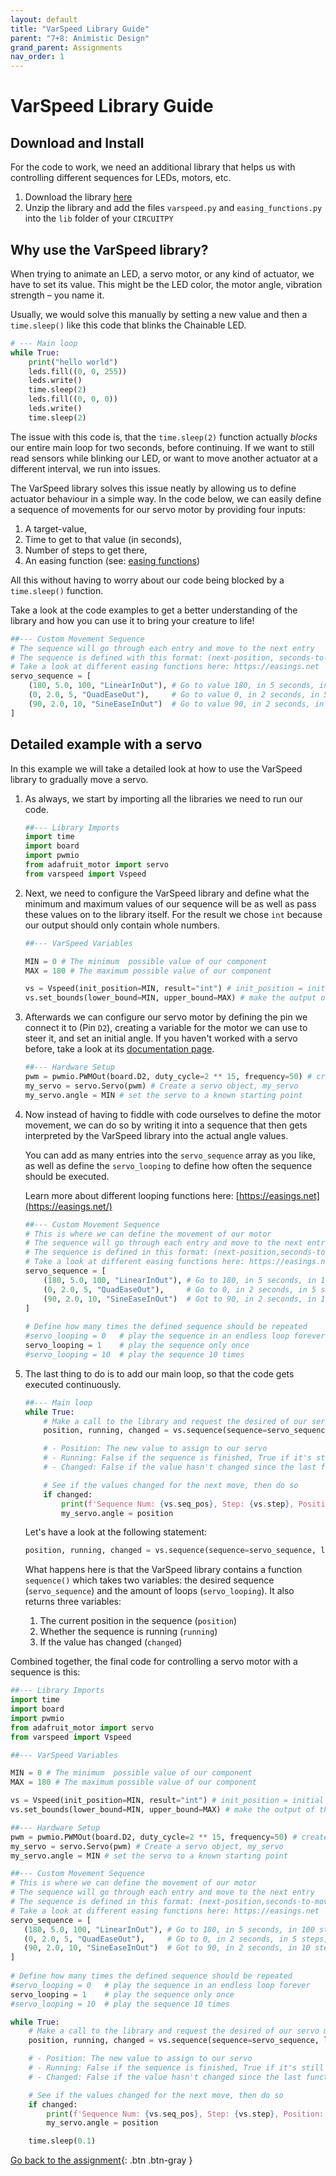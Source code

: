 ```yaml
---
layout: default
title: "VarSpeed Library Guide"
parent: "7+8: Animistic Design"
grand_parent: Assignments
nav_order: 1
---
```


# VarSpeed Library Guide

## Download and Install

For the code to work, we need an additional library that helps us with controlling different sequences for LEDs, motors, etc.

1. Download the library [here](varspeed.zip)
2. Unzip the library and add the files `varspeed.py` and `easing_functions.py` into the `lib` folder of your `CIRCUITPY`

## Why use the VarSpeed library?

When trying to animate an LED, a servo motor, or any kind of actuator, we have to set its value. This might be the LED color, the motor angle, vibration strength – you name it. 

Usually, we would solve this manually by setting a new value and then a `time.sleep()` like this code that blinks the Chainable LED.

```python
# --- Main loop
while True:
    print("hello world")
    leds.fill((0, 0, 255))
    leds.write()
    time.sleep(2)
    leds.fill((0, 0, 0))
    leds.write()
    time.sleep(2)
```

The issue with this code is, that the `time.sleep(2)` function actually *blocks* our entire main loop for two seconds, before continuing. If we want to still read sensors while blinking our LED, or want to move another actuator at a different interval, we run into issues.

The VarSpeed library solves this issue neatly by allowing us to define actuator behaviour in a simple way. In the code below, we can easily define a sequence of movements for our servo motor by providing four inputs:
1. A target-value, 
2. Time to get to that value (in seconds), 
3. Number of steps to get there, 
4. An easing function (see: [easing functions](https://easings.net))

All this without having to worry about our code being blocked by a `time.sleep()` function. 

Take a look at the code examples to get a better understanding of the library and how you can use it to bring your creature to life!

```python
##--- Custom Movement Sequence
# The sequence will go through each entry and move to the next entry
# The sequence is defined with this format: (next-position, seconds-to-move, number-of-steps, easing-function)
# Take a look at different easing functions here: https://easings.net
servo_sequence = [
    (180, 5.0, 100, "LinearInOut"), # Go to value 180, in 5 seconds, in 100 steps, and use a linear easing function.
    (0, 2.0, 5, "QuadEaseOut"),     # Go to value 0, in 2 seconds, in 5 steps, and use a QuadEaseOut easing function
    (90, 2.0, 10, "SineEaseInOut")  # Go to value 90, in 2 seconds, in 10 steps, and use a SineEaseInOut easing function
]
```

## Detailed example with a servo

In this example we will take a detailed look at how to use the VarSpeed library to gradually move a servo. 

1. As always, we start by importing all the libraries we need to run our code.

   ```python
   ##--- Library Imports
   import time
   import board
   import pwmio
   from adafruit_motor import servo
   from varspeed import Vspeed
   ```
   
2. Next, we need to configure the VarSpeed library and define what the minimum and maximum values of our sequence will be as well as pass these values on to the library itself.
For the result we chose `int` because our output should only contain whole numbers.
    
   ```python
   ##--- VarSpeed Variables
   
   MIN = 0 # The minimum  possible value of our component
   MAX = 180 # The maximum possible value of our component
   
   vs = Vspeed(init_position=MIN, result="int") # init_position = initial start position // result = float, int
   vs.set_bounds(lower_bound=MIN, upper_bound=MAX) # make the output of the function be within the bounds set
   ```
   
3. Afterwards we can configure our servo motor by defining the pin we connect it to (Pin `D2`), creating a variable for the motor we can use to steer it, and set an initial angle. If you haven't worked with a servo before, take a look at its [documentation page](https://id-studiolab.github.io/Connected-Interaction-Kit/components/servo-motor/servo-motor).
    
   ```python
   ##--- Hardware Setup
   pwm = pwmio.PWMOut(board.D2, duty_cycle=2 ** 15, frequency=50) # create a PWMOut object on Pin D2.
   my_servo = servo.Servo(pwm) # Create a servo object, my_servo
   my_servo.angle = MIN # set the servo to a known starting point
   ```
   
4. Now instead of having to fiddle with code ourselves to define the motor movement, we can do so by writing it into a sequence that then gets interpreted by the VarSpeed library into the actual angle values.

   You can add as many entries into the `servo_sequence` array as you like, as well as define the `servo_looping` to define how often the sequence should be executed.

   Learn more about different looping functions here: [https://easings.net](https://easings.net/) 

   ```python
   ##--- Custom Movement Sequence
   # This is where we can define the movement of our motor
   # The sequence will go through each entry and move to the next entry
   # The sequence is defined in this format: (next-position,seconds-to-move,number-of-steps,easing function)
   # Take a look at different easing functions here: https://easings.net
   servo_sequence = [
       (180, 5.0, 100, "LinearInOut"), # Go to 180, in 5 seconds, in 100 steps, using a linear function
       (0, 2.0, 5, "QuadEaseOut"),     # Go to 0, in 2 seconds, in 5 steps, using a quadratic easing function
       (90, 2.0, 10, "SineEaseInOut")  # Got to 90, in 2 seconds, in 10 steps, using a sine function
   ]
    
   # Define how many times the defined sequence should be repeated
   #servo_looping = 0   # play the sequence in an endless loop forever
   servo_looping = 1    # play the sequence only once
   #servo_looping = 10  # play the sequence 10 times
   ```
   
5. The last thing to do is to add our main loop, so that the code gets executed continuously.

   ```python
   ##--- Main loop
   while True:
       # Make a call to the library and request the desired of our servo motor
       position, running, changed = vs.sequence(sequence=servo_sequence, loop_max=servo_looping)

       # - Position: The new value to assign to our servo
       # - Running: False if the sequence is finished, True if it's still running
       # - Changed: False if the value hasn't changed since the last function call, True if it has
   
       # See if the values changed for the next move, then do so
       if changed:
           print(f'Sequence Num: {vs.seq_pos}, Step: {vs.step}, Position: {position}')
           my_servo.angle = position
   ```

   Let's have a look at the following statement:

   ```python
   position, running, changed = vs.sequence(sequence=servo_sequence, loop_max=servo_looping)
   ```

   What happens here is that the VarSpeed library contains a function `sequence()` which takes two variables: the desired sequence (`servo_sequence`) and the amount of loops (`servo_looping`). It also returns three variables:
   1. The current position in the sequence (`position`)
   2. Whether the sequence is running (`running`) 
   3. If the value has changed (`changed`)
   
Combined together, the final code for controlling a servo motor with a sequence is this:

```python
##--- Library Imports
import time
import board
import pwmio
from adafruit_motor import servo
from varspeed import Vspeed

##--- VarSpeed Variables

MIN = 0 # The minimum  possible value of our component
MAX = 180 # The maximum possible value of our component

vs = Vspeed(init_position=MIN, result="int") # init_position = initial start position // result = float, int
vs.set_bounds(lower_bound=MIN, upper_bound=MAX) # make the output of the function be within the bounds set

##--- Hardware Setup
pwm = pwmio.PWMOut(board.D2, duty_cycle=2 ** 15, frequency=50) # create a PWMOut object on Pin D2.
my_servo = servo.Servo(pwm) # Create a servo object, my_servo
my_servo.angle = MIN # set the servo to a known starting point

##--- Custom Movement Sequence
# This is where we can define the movement of our motor
# The sequence will go through each entry and move to the next entry
# The sequence is defined in this format: (next-position,seconds-to-move,number-of-steps,easing function)
# Take a look at different easing functions here: https://easings.net
servo_sequence = [
   (180, 5.0, 100, "LinearInOut"), # Go to 180, in 5 seconds, in 100 steps, using a linear function
   (0, 2.0, 5, "QuadEaseOut"),     # Go to 0, in 2 seconds, in 5 steps, using a quadratic easing function
   (90, 2.0, 10, "SineEaseInOut")  # Got to 90, in 2 seconds, in 10 steps, using a sine function
]
    
# Define how many times the defined sequence should be repeated
#servo_looping = 0   # play the sequence in an endless loop forever
servo_looping = 1    # play the sequence only once
#servo_looping = 10  # play the sequence 10 times

while True:
    # Make a call to the library and request the desired of our servo motor
    position, running, changed = vs.sequence(sequence=servo_sequence, loop_max=servo_looping)

    # - Position: The new value to assign to our servo
    # - Running: False if the sequence is finished, True if it's still running
    # - Changed: False if the value hasn't changed since the last function call, True if it has

    # See if the values changed for the next move, then do so
    if changed:
        print(f'Sequence Num: {vs.seq_pos}, Step: {vs.step}, Position: {position}')
        my_servo.angle = position

    time.sleep(0.1)
```

[Go back to the assignment](index){: .btn .btn-gray }